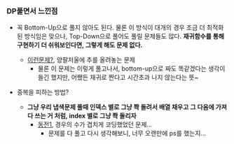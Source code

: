 

### DP풀면서 느낀점
- 꼭 Bottom-Up으로 풀지 않아도 된다. 물론 이 방식이 대개의 경우 조금 더 최적화된 방식임은 맞으나, Top-Down으로 풀어도 풀릴 문제들도 많다. __재귀함수를 통해 구현하기 더 쉬워보인다면, 그렇게 해도 문제 없다.__
	- [이런문제?](https://github.com/woog2roid/PS-in-army.../blob/main/2629.cpp), 양팔저울에 추를 올려놓는 문제
		- 물론 이 문제는 이렇게 풀고나서, bottom-up으로 짜도 똑같겠다는 생각이 들긴 했지만, 어쨌든 재귀로 짠다고 시간초과 나지 않는다는 뜻~
		
- 중복을 피하는 방법?
	- __그냥 우리 냅색문제 풀때 인덱스 별로 그냥 쫙 돌려서 배열 채우고 그 다음에 가져다 쓰는 거 처럼, index 별로 그냥 쫙 돌리자__
		- [동전1](https://github.com/woog2roid/PS-in-army.../blob/main/2293.cpp), 경우의 수가 겹치게 코딩했었던 문제...
			- 문제를 다 풀고 다시 생각해보니, 너무 오랜만에 ps를 했는지...